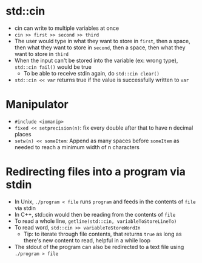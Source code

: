 # std::cin
- cin can write to multiple variables at once
- `cin >> first >> second >> third`
- The user would type in what they want to store in `first`, then a space, then what they want to store in `second`, then a space, then what they want to store in `third`
- When the input can't be stored into the variable (ex: wrong type), `std::cin fail()` would be true
  - To be able to receive stdin again, do `std::cin clear()`
- `std::cin << var` returns true if the value is successfully written to `var`

# Manipulator
- `#include <iomanip>`
- `fixed << setprecision(n)`: fix every double after that to have n decimal places
- `setw(n) << someItem`: Append as many spaces before `someItem` as needed to reach a minimum width of n characters

# Redirecting files into a program via stdin
- In Unix, `./program < file` runs `program` and feeds in the contents of `file` via stdin
- In C++, std::cin would then be reading from the contents of `file`
- To read a whole line, `getline(std::cin, variableToStoreLineTo)`
- To read word, `std::cin >> variableToStoreWordIn`
  - Tip: to iterate through file contents, that returns `true` as long as there's new content to read, helpful in a while loop
- The stdout of the program can also be redirected to a text file using `./program > file`
